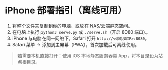 # iPhone 部署指引（离线可用）
1. 将整个文件夹复制到你的电脑，或放在 NAS/云端静态空间。
2. 在电脑上执行 `python3 serve.py` 或 `./serve.sh`（开启 8080 端口）。
3. iPhone 与电脑在同一网络下，Safari 打开 `http://<你电脑IP>:8080`。
4. Safari 菜单 → 添加到主屏幕（PWA），首次加载后可离线使用。
> 若需要本机直接打开：使用 iOS 本地静态服务器类 App，将本目录设为站点根目录。
